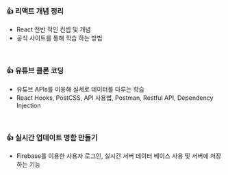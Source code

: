 <br/>

### 👍 리액트 개념 정리

- React 전반 적인 컨셉 및 개념
- 공식 사이트를 통해 학습 하는 방법

<br/>

### 👍 유튜브 클론 코딩

- 유튜브 APIs를 이용해 실세로 데이터를 다루는 학습
- React Hooks, PostCSS, API 사용법, Postman, Restful API, Dependency Injection

<br/>

### 👍 실시간 업데이트 명함 만들기

- Firebase를 이용한 사용자 로그인, 실시간 서버 데이터 베이스 사용 및 서버에 저장하는 기능

